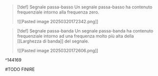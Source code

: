>[!def] Segnale passa-basso
>Un segnale passa-basso ha contenuto frequenziale intorno alla frequenza zero.
>
>![[Pasted image 20250320172342.png]]
>

>[!def] Segnale passa-banda
> Un segnale passa-banda ha contenuto frequenziale intorno ad una frequenza molto più alta della [[Larghezza di banda]] del segnale.
> 
> ![[Pasted image 20250320172606.png]]
> 
> 

^144169

#TODO FINIRE